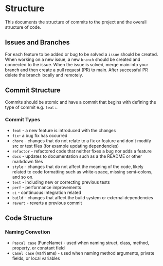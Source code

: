 # Structure
This documents the structure of commits to the project and the overall structure of code.

## Issues and Branches
For each feature to be added or bug to be solved a `issue` should be created. When working on a new issue, a new `branch` should be created and connected to the issue. When the issue is solved, merge main into your branch and then create a pull request (PR) to main. After successful PR delete the branch locally and remotely.

## Commit Structure
Commits should be atomic and have a commit that begins with defining the type of commit e.g. `feat:`.

### Commit Types
* `feat` - a new feature is introduced with the changes
* `fix`- a bug fix has occurred
* `chore` - changes that do not relate to a fix or feature and don't modify src or test files (for example updating dependencies)
* `refactor` - refactored code that neither fixes a bug nor adds a feature
* `docs` - updates to documentation such as a the README or other markdown files
* `style` - changes that do not affect the meaning of the code, likely related to code formatting such as white-space, missing semi-colons, and so on.
* `test` - including new or correcting previous tests
* `perf` - performance improvements
* `ci` - continuous integration related
* `build` - changes that affect the build system or external dependencies
* `revert` - reverts a previous commit

## Code Structure

### Naming Convetion
* `Pascal case` (FuncName) - used when naming struct, class, method, property, or constant field
* `Camel case` (varName) - used when naming method arguments, private fields, or local variables

